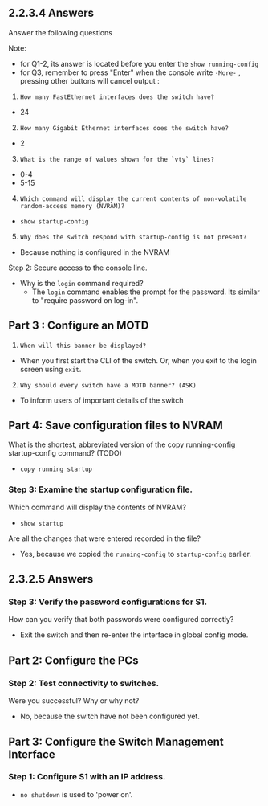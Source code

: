 ## 2.2.3.4 Answers

Answer the following questions 

Note: 

- for Q1-2, its answer is located before you enter the `show running-config`
- for Q3, remember to press "Enter" when the console write `-More-` , pressing other buttons will cancel output :

1)     How many FastEthernet interfaces does the switch have?

- 24

2)     How many Gigabit Ethernet interfaces does the switch have?

- 2

3)     What is the range of values shown for the `vty` lines?

- 0-4
- 5-15

4)     Which command will display the current contents of non-volatile random-access memory (NVRAM)?

- `show startup-config`

5)     Why does the switch respond with startup-config is not present?

- Because nothing is configured in the NVRAM

Step 2:     Secure access to the console line.

- Why is the `login` command required?
  - The `login` command enables the prompt for the password. Its similar to "require password on log-in".

## Part 3 : Configure an MOTD

1)     When will this banner be displayed?

- When you first start the CLI of the switch. Or, when you exit to the login screen using `exit`.

2)     Why should every switch have a MOTD banner? (ASK)

- To inform users of important details of the switch

## Part 4: Save configuration files to NVRAM

What is the shortest, abbreviated version of the copy running-config startup-config command? (TODO)

- `copy running startup` 

### Step 3:     Examine the startup configuration file.

Which command will display the contents of NVRAM?

- `show startup`

Are all the changes that were entered recorded in the file?

- Yes, because we copied the `running-config` to `startup-config` earlier.

## 2.3.2.5 Answers

### Step 3:   Verify the password configurations for S1.

How can you verify that both passwords were configured correctly?

- Exit the switch and then re-enter the interface in global config mode. 

## Part 2:     Configure the PCs

### Step 2:   Test connectivity to switches.

Were you successful? Why or why not?

- No, because the switch have not been configured yet.

## Part 3:     Configure the Switch Management Interface

### Step 1:   Configure S1 with an IP address.

- `no shutdown` is used to 'power on'.

